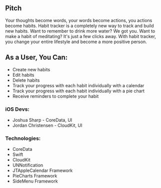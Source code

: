 ## Pitch
Your thoughts become words, your words become actions, you actions become habits. Habit tracker is a completely new way to track and build new habits. Want to remember to drink more water? We got you. Want to make a habit of meditating? It's just a few clicks away. With habit tracker, you change your entire lifestyle and become a more positive person.

## As a User, You Can:
- Create new habits
- Edit habits
- Delete habits
- Track your progress with each habit individually with a calendar
- Track your progress with each habit individually with a pie chart
- Receive reminders to complete your habit

### iOS Devs:
- Joshua Sharp - CoreData, UI
- Jordan Christensen - CloudKit, UI

### Technologies:
- CoreData
- Swift
- CloudKit
- UNNotification
- JTAppleCalendar Framework
- PieCharts Framework
- SideMenu Framework

